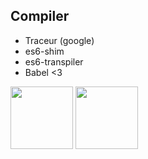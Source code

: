 ## Compiler

* Traceur (google)
* es6-shim
* es6-transpiler
* Babel <3

<img height="100px" class="noborder" src="https://avatars0.githubusercontent.com/u/9637642?v=3&s=400" />
<img height="100px" class="noborder" src="https://camo.githubusercontent.com/7e41f7b08503cb40c113d35bbc6cb305abf0d086/68747470733a2f2f676f6f676c652e6769746875622e636f6d2f747261636575722d636f6d70696c65722f6c6f676f2f74632e737667" />
